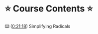 # ⭐️ Course Contents ⭐️

⌨️ ([0:21:18](https://www.youtube.com/watch?v=LwCRRUa8yTU&list=PLUcC-GwJC7M4bq1J4_jSLOjg3jmbD7sp2&index=46&t=1278s)) Simplifying Radicals